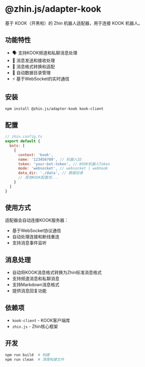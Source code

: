 # @zhin.js/adapter-kook

基于 KOOK（开黑啦）的 Zhin 机器人适配器，用于连接 KOOK 机器人。

## 功能特性

- 🗣️ 支持KOOK频道和私聊消息处理
- 📨 消息发送和接收处理
- 🔄 消息格式转换和适配
- 📁 自动数据目录管理
- ⚡ 基于WebSocket的实时通信

## 安装

```bash
npm install @zhin.js/adapter-kook kook-client
```

## 配置

```javascript
// zhin.config.ts
export default {
  bots: [
    {
      context: 'kook',
      name: '123456789', // 机器人ID
      token: 'your-bot-token', // KOOK机器人Token
      mode: 'websocket', // websocket | webhook
      data_dir: './data', // 数据目录
      // 其他KOOK配置项...
    }
  ]
}
```

## 使用方式

适配器会自动连接KOOK服务器：
- 基于WebSocket协议通信
- 自动处理连接和断线重连
- 支持消息事件监听

## 消息处理

- 自动将KOOK消息格式转换为Zhin标准消息格式
- 支持频道消息和私聊消息
- 支持Markdown消息格式
- 提供消息回复功能

## 依赖项

- `kook-client` - KOOK客户端库
- `zhin.js` - Zhin核心框架

## 开发

```bash
npm run build  # 构建
npm run clean  # 清理构建文件
```
